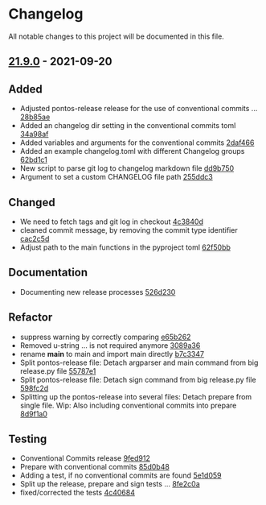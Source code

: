 # Changelog

All notable changes to this project will be documented in this file.

## [21.9.0] - 2021-09-20

## Added
* Adjusted pontos-release release for the use of conventional commits ... [28b85ae](https://github.com/greenbone/pontos/commit/28b85ae)
* Added an changelog dir setting in the conventional commits toml [34a98af](https://github.com/greenbone/pontos/commit/34a98af)
* Added variables and arguments for the conventional commits [2daf466](https://github.com/greenbone/pontos/commit/2daf466)
* Added an example changelog.toml with different Changelog groups [62bd1c1](https://github.com/greenbone/pontos/commit/62bd1c1)
* New script to parse git log to changelog markdown file [dd9b750](https://github.com/greenbone/pontos/commit/dd9b750)
* Argument to set a custom CHANGELOG file path [255ddc3](https://github.com/greenbone/pontos/commit/255ddc3)

## Changed
* We need to fetch tags and git log in checkout [4c3840d](https://github.com/greenbone/pontos/commit/4c3840d)
* cleaned commit message, by removing the commit type identifier [cac2c5d](https://github.com/greenbone/pontos/commit/cac2c5d)
* Adjust path to the main functions in the pyproject toml [62f50bb](https://github.com/greenbone/pontos/commit/62f50bb)

## Documentation
* Documenting new release processes [526d230](https://github.com/greenbone/pontos/commit/526d230)

## Refactor
* suppress warning by correctly comparing [e65b262](https://github.com/greenbone/pontos/commit/e65b262)
* Removed u-string ... is not required anymore [3089a36](https://github.com/greenbone/pontos/commit/3089a36)
* rename __main__ to main and import main directly [b7c3347](https://github.com/greenbone/pontos/commit/b7c3347)
* Split pontos-release file: Detach argparser and main command from big release.py file [55787e1](https://github.com/greenbone/pontos/commit/55787e1)
* Split pontos-release file: Detach sign command from big release.py file [598fc2d](https://github.com/greenbone/pontos/commit/598fc2d)
* Splitting up the pontos-release into several files: Detach prepare from single file. Wip: Also including conventional commits into prepare [8d9f1a0](https://github.com/greenbone/pontos/commit/8d9f1a0)

## Testing
* Conventional Commits release [9fed912](https://github.com/greenbone/pontos/commit/9fed912)
* Prepare with conventional commits [85d0b48](https://github.com/greenbone/pontos/commit/85d0b48)
* Adding a test, if no conventional commits are found [5e1d059](https://github.com/greenbone/pontos/commit/5e1d059)
* Split up the release, prepare and sign tests ... [8fe2c0a](https://github.com/greenbone/pontos/commit/8fe2c0a)
* fixed/corrected the tests [4c40684](https://github.com/greenbone/pontos/commit/4c40684)

[21.9.0]: https://github.com/greenbone/pontos/compare/21.7.5.dev1...21.9.0